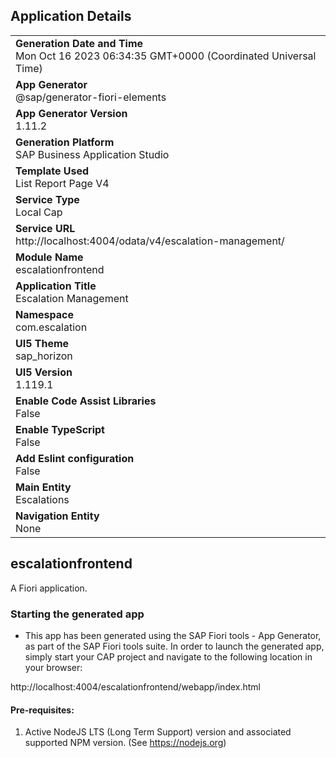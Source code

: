 ## Application Details
|               |
| ------------- |
|**Generation Date and Time**<br>Mon Oct 16 2023 06:34:35 GMT+0000 (Coordinated Universal Time)|
|**App Generator**<br>@sap/generator-fiori-elements|
|**App Generator Version**<br>1.11.2|
|**Generation Platform**<br>SAP Business Application Studio|
|**Template Used**<br>List Report Page V4|
|**Service Type**<br>Local Cap|
|**Service URL**<br>http://localhost:4004/odata/v4/escalation-management/
|**Module Name**<br>escalationfrontend|
|**Application Title**<br>Escalation Management|
|**Namespace**<br>com.escalation|
|**UI5 Theme**<br>sap_horizon|
|**UI5 Version**<br>1.119.1|
|**Enable Code Assist Libraries**<br>False|
|**Enable TypeScript**<br>False|
|**Add Eslint configuration**<br>False|
|**Main Entity**<br>Escalations|
|**Navigation Entity**<br>None|

## escalationfrontend

A Fiori application.

### Starting the generated app

-   This app has been generated using the SAP Fiori tools - App Generator, as part of the SAP Fiori tools suite.  In order to launch the generated app, simply start your CAP project and navigate to the following location in your browser:

http://localhost:4004/escalationfrontend/webapp/index.html

#### Pre-requisites:

1. Active NodeJS LTS (Long Term Support) version and associated supported NPM version.  (See https://nodejs.org)


